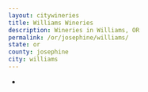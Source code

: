 ```yaml
---
layout: citywineries
title: Williams Wineries
description: Wineries in Williams, OR
permalink: /or/josephine/williams/
state: or
county: josephine
city: williams
---
```

-
